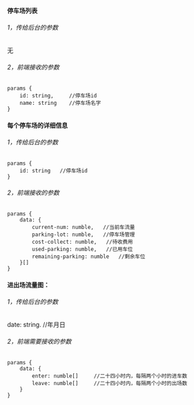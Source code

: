 #### 停车场列表

###### 1，传给后台的参数

无

###### 2，前端接收的参数

```
params {
	id: string,     //停车场id
	name: string    //停车场名字
}
```



#### 每个停车场的详细信息

###### 1，传给后台的参数

```
params {
	id: string   //停车场id
}
```



###### 2，前端接收的参数

```
params {
	data: {
		current-num: numble,   //当前车流量
		parking-lot: numble,   //停车场管理
		cost-collect: numble,   //待收费用
		used-parking: numble,   //已用车位
		remaining-parking: numble   //剩余车位
	}[]
}
```



#### 进出场流量图：

###### 1，传给后台的参数

date: string.      //年月日



###### 2，前端需要接收的参数

```
params {
	data: {
		enter: numble[]     //二十四小时内，每隔两个小时的进车数
		leave: numble[]     //二十四小时内，每隔两个小时的出场数
	}
}
```













